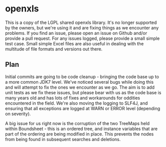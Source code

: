 openxls
=======

This is a copy of the LGPL shared openxls library.  It's no longer supported by the owners, but we're using it and are fixing things as we
encounter any problems.  If you find an issue, please open an issue on Github and/or provide a pull request.  For any issues logged, please
provide a small simple test case.  Small simple Excel files are also useful in dealing with the multitude of file formats and versions out
there.

## Plan
Initial commits are going to be code cleanup - bringing the code base up to a more common JDK7 level.  We've noticed several bugs while
doing this and will attempt to fix the ones we encounter as we go. The aim is to add unit tests as we fix these issues, but please bear
with us as the code base is many years old and has lots of fixes and workarounds for oddities encountered in the field.  We're also moving
the logging to SLF4J, and ensuring that all exceptions are logged at WARN or ERROR level (depending on severity).

A big issue for us right now is the corruption of the two TreeMaps held within Boundsheet - this is an ordered tree, and instance variables
that are part of the ordering are being modified in place.  This prevents the nodes from being found in subsequent searches and deletions.
